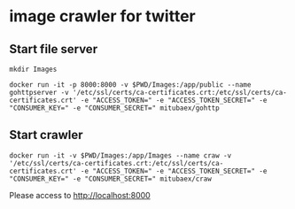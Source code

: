 # image crawler for twitter

## Start file server

```
mkdir Images

docker run -it -p 8000:8000 -v $PWD/Images:/app/public --name gohttpserver -v '/etc/ssl/certs/ca-certificates.crt:/etc/ssl/certs/ca-certificates.crt' -e "ACCESS_TOKEN=" -e "ACCESS_TOKEN_SECRET=" -e "CONSUMER_KEY=" -e "CONSUMER_SECRET=" mitubaex/gohttp
```

## Start crawler

```
docker run -it -v $PWD/Images:/app/Images --name craw -v '/etc/ssl/certs/ca-certificates.crt:/etc/ssl/certs/ca-certificates.crt' -e "ACCESS_TOKEN=" -e "ACCESS_TOKEN_SECRET=" -e "CONSUMER_KEY=" -e "CONSUMER_SECRET=" mitubaex/craw
```

Please access to [http://localhost:8000](http://localhost:8000)
